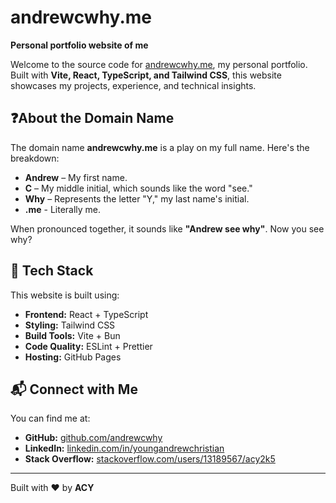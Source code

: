 # andrewcwhy.me

**Personal portfolio website of me**

Welcome to the source code for [andrewcwhy.me](https://andrewcwhy.me), my personal portfolio. Built with **Vite, React, TypeScript, and Tailwind CSS**, this website showcases my projects, experience, and technical insights.

## ❓About the Domain Name

The domain name **andrewcwhy.me** is a play on my full name. Here's the breakdown:

-   **Andrew** – My first name.
-   **C** – My middle initial, which sounds like the word "see."
-   **Why** – Represents the letter "Y," my last name's initial.
-   **.me** - Literally me.

When pronounced together, it sounds like **"Andrew see why"**. Now you see why?

## 🚀 Tech Stack

This website is built using:

-   **Frontend:** React + TypeScript
-   **Styling:** Tailwind CSS
-   **Build Tools:** Vite + Bun
-   **Code Quality:** ESLint + Prettier
-   **Hosting:** GitHub Pages

## 📬 Connect with Me

You can find me at:

-   **GitHub:** [github.com/andrewcwhy](https://github.com/andrewcwhy)
-   **LinkedIn:** [linkedin.com/in/youngandrewchristian](https://www.linkedin.com/in/youngandrewchristian)
-   **Stack Overflow:** [stackoverflow.com/users/13189567/acy2k5](https://stackoverflow.com/users/13189567/acy2k5)

---

Built with ❤️ by **ACY**
